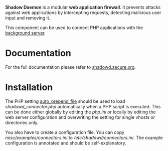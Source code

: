 **Shadow Daemon** is a modular **web application firewall**. It prevents attacks against web applications by intercepting requests, detecting malicious user input and removing it.

This component can be used to connect PHP applications with the [background server](https://github.com/zecure/shadowd).

# Documentation
For the full documentation please refer to [shadowd.zecure.org](https://shadowd.zecure.org/).

# Installation
The PHP setting [auto_prepend_file](http://de1.php.net/manual/en/ini.core.php#ini.auto-prepend-file) should be used to load *shadowd_connector.php* automatically when a PHP script is executed. This can be done either globally by editing the *php.ini* or locally by editing the web server configuration and overwriting the setting for single vhosts or directories only.

You also have to create a configuration file. You can copy *misc/examples/connectors.ini* to */etc/shadowd/connectors.ini*. The example configuration is annotated and should be self-explanatory.
